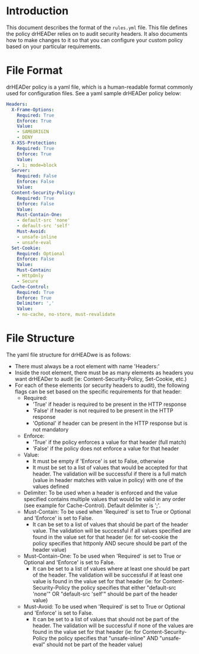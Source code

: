 # Introduction

This document describes the format of the `rules.yml` file. This file defines the policy drHEADer relies on to audit security headers. It also documents how to make changes to it so that you can configure your custom policy based on your particular requirements. 

# File Format

drHEADer policy is a yaml file, which is a human-readable format commonly used for configuration files. See a yaml sample drHEADer policy below:

```yaml
Headers:
  X-Frame-Options:
    Required: True
    Enforce: True
    Value:
    - SAMEORIGIN
    - DENY
  X-XSS-Protection:
    Required: True
    Enforce: True
    Value:
    - 1; mode=block
  Server:
    Required: False
    Enforce: False
    Value:
  Content-Security-Policy:
    Required: True
    Enforce: False
    Value:
    Must-Contain-One:
    - default-src 'none'
    - default-src 'self'
    Must-Avoid:
    - unsafe-inline
    - unsafe-eval
  Set-Cookie:
    Required: Optional
    Enforce: False
    Value:
    Must-Contain:
    - HttpOnly
    - Secure
  Cache-Control:
    Required: True
    Enforce: True
    Delimiter: ','
    Value:
    - no-cache, no-store, must-revalidate
```

# File Structure

The yaml file structure for drHEADwe is as follows:

* There must always be a root element with name 'Headers:'
* Inside the root element, there must be as many elements as headers you want drHEADer to audit (ie: Content-Security-Policy, Set-Cookie, etc.)
* For each of these elements (or security headers to audit), the following flags can be set based on the specific requirements for that header:
    * Required:
        * 'True' if header is required to be present in the HTTP response
        * 'False' if header is not required to be present in the HTTP response
        * 'Optional' if header can be present in the HTTP response but is not mandatory
    * Enforce:
        * 'True' if the policy enforces a value for that header (full match)
        * 'False' if the policy does not enforce a value for that header
    * Value:
        * It must be empty if 'Enforce' is set to False, otherwise
        * It must be set to a list of values that would be accepted for that header. The validation will be successful if there is a full match (value in header matches with value in policy) with one of the values defined
    * Delimiter: To be used when a header is enforced and the value specified contains multiple values that would be valid in any order (see example for Cache-Control). Default delimiter is ';'.  
    * Must-Contain: To be used when 'Required' is set to True or Optional and 'Enforce' is set to False.  
        * It can be set to a list of values that should be part of the header value. The validation will be successful if all values specified are found in the value set for that header (ie: for set-cookie the policy specifies that httponly AND secure should be part of the header value)
    * Must-Contain-One: To be used when 'Required' is set to True or Optional and 'Enforce' is set to False.  
        * It can be set to a list of values where at least one should be part of the header. The validation will be successful if at least one value is found in the value set for that header (ie: for Content-Security-Policy the policy specifies that either "default-src 'none'" OR "default-src 'self'" should be part of the header value)
    * Must-Avoid: To be used when 'Required' is set to True or Optional and 'Enforce' is set to False.
        * It can be set to a list of values that should not be part of the header. The validation will be successful if none of the values are found in the value set for that header (ie: for Content-Security-Policy the policy specifies that "unsafe-inline" AND "unsafe-eval" should not be part of the header value)
